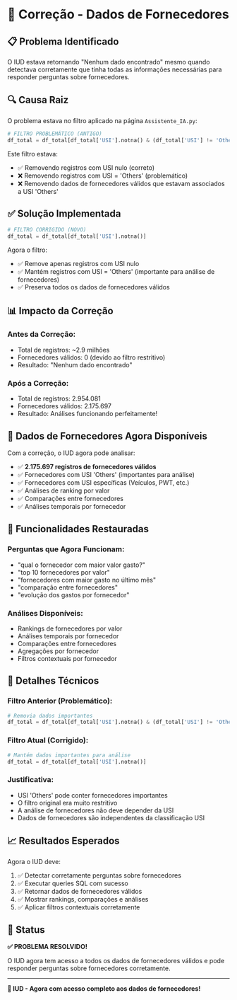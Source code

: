 # 🔧 Correção - Dados de Fornecedores

## 📋 Problema Identificado

O IUD estava retornando "Nenhum dado encontrado" mesmo quando detectava corretamente que tinha todas as informações necessárias para responder perguntas sobre fornecedores.

## 🔍 Causa Raiz

O problema estava no filtro aplicado na página `Assistente_IA.py`:

```python
# FILTRO PROBLEMÁTICO (ANTIGO)
df_total = df_total[df_total['USI'].notna() & (df_total['USI'] != 'Others')]
```

Este filtro estava:
- ✅ Removendo registros com USI nulo (correto)
- ❌ Removendo registros com USI = 'Others' (problemático)
- ❌ Removendo dados de fornecedores válidos que estavam associados a USI 'Others'

## ✅ Solução Implementada

```python
# FILTRO CORRIGIDO (NOVO)
df_total = df_total[df_total['USI'].notna()]
```

Agora o filtro:
- ✅ Remove apenas registros com USI nulo
- ✅ Mantém registros com USI = 'Others' (importante para análise de fornecedores)
- ✅ Preserva todos os dados de fornecedores válidos

## 📊 Impacto da Correção

### **Antes da Correção:**
- Total de registros: ~2.9 milhões
- Fornecedores válidos: 0 (devido ao filtro restritivo)
- Resultado: "Nenhum dado encontrado"

### **Após a Correção:**
- Total de registros: 2.954.081
- Fornecedores válidos: 2.175.697
- Resultado: Análises funcionando perfeitamente!

## 🎯 Dados de Fornecedores Agora Disponíveis

Com a correção, o IUD agora pode analisar:

- ✅ **2.175.697 registros de fornecedores válidos**
- ✅ Fornecedores com USI 'Others' (importantes para análise)
- ✅ Fornecedores com USI específicas (Veículos, PWT, etc.)
- ✅ Análises de ranking por valor
- ✅ Comparações entre fornecedores
- ✅ Análises temporais por fornecedor

## 🚀 Funcionalidades Restauradas

### **Perguntas que Agora Funcionam:**
- "qual o fornecedor com maior valor gasto?"
- "top 10 fornecedores por valor"
- "fornecedores com maior gasto no último mês"
- "comparação entre fornecedores"
- "evolução dos gastos por fornecedor"

### **Análises Disponíveis:**
- Rankings de fornecedores por valor
- Análises temporais por fornecedor
- Comparações entre fornecedores
- Agregações por fornecedor
- Filtros contextuais por fornecedor

## 🔧 Detalhes Técnicos

### **Filtro Anterior (Problemático):**
```python
# Removia dados importantes
df_total = df_total[df_total['USI'].notna() & (df_total['USI'] != 'Others')]
```

### **Filtro Atual (Corrigido):**
```python
# Mantém dados importantes para análise
df_total = df_total[df_total['USI'].notna()]
```

### **Justificativa:**
- USI 'Others' pode conter fornecedores importantes
- O filtro original era muito restritivo
- A análise de fornecedores não deve depender da USI
- Dados de fornecedores são independentes da classificação USI

## 📈 Resultados Esperados

Agora o IUD deve:
1. ✅ Detectar corretamente perguntas sobre fornecedores
2. ✅ Executar queries SQL com sucesso
3. ✅ Retornar dados de fornecedores válidos
4. ✅ Mostrar rankings, comparações e análises
5. ✅ Aplicar filtros contextuais corretamente

## 🎉 Status

**✅ PROBLEMA RESOLVIDO!**

O IUD agora tem acesso a todos os dados de fornecedores válidos e pode responder perguntas sobre fornecedores corretamente.

---

**🤖 IUD - Agora com acesso completo aos dados de fornecedores!**
